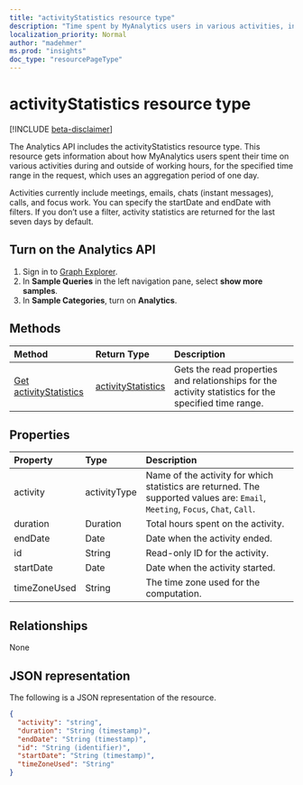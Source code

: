 ```yaml
---
title: "activityStatistics resource type"
description: "Time spent by MyAnalytics users in various activities, including email, meetings, focus work, chats, and calls."
localization_priority: Normal
author: "madehmer"
ms.prod: "insights"
doc_type: "resourcePageType"
---
```


# activityStatistics resource type

[!INCLUDE [beta-disclaimer](../../includes/beta-disclaimer.md)]

The Analytics API includes the activityStatistics resource type. This resource gets information about how MyAnalytics users spent their time on various activities during and outside of working hours, for the specified time range in the request, which uses an aggregation period of one day.

Activities currently include meetings, emails, chats (instant messages), calls, and focus work. You can specify the startDate and endDate with filters. If you don’t use a filter, activity statistics are returned for the last seven days by default.

## Turn on the Analytics API

1. Sign in to [Graph Explorer](https://developer.microsoft.com/en-us/graph/graph-explorer).
2. In **Sample Queries** in the left navigation pane, select **show more samples**. 
3. In **Sample Categories**, turn on **Analytics**.

## Methods

| Method       | Return Type | Description |
|:-------------|:------------|:------------|
| [Get activityStatistics](../api/activitystatistics-get.md) | [activityStatistics](activitystatistics.md) | Gets the read properties and relationships for the activity statistics for the specified time range.|

## Properties

| Property     | Type        | Description |
|:-------------|:------------|:------------|
|activity|activityType| Name of the activity for which statistics are returned. The supported values are: `Email`, `Meeting`, `Focus`, `Chat`, `Call`.|
|duration|Duration|Total hours spent on the activity.|
|endDate|Date|Date when the activity ended.|
|id|String| Read-only ID for the activity.|
|startDate|Date|Date when the activity started.|
|timeZoneUsed|String|The time zone used for the computation.|

## Relationships

None

## JSON representation

The following is a JSON representation of the resource.

<!-- {
  "blockType": "resource",
  "optionalProperties": [

  ],
  "@odata.type": "microsoft.graph.activityStatistics",
  "baseType": "",
  "keyProperty": "id"
}-->

```json
{
  "activity": "string",
  "duration": "String (timestamp)",
  "endDate": "String (timestamp)",
  "id": "String (identifier)",
  "startDate": "String (timestamp)",
  "timeZoneUsed": "String"
}
```

<!-- uuid: 16cd6b66-4b1a-43a1-adaf-3a886856ed98
2019-02-04 14:57:30 UTC -->
<!-- {
  "type": "#page.annotation",
  "description": "activityStatistics resource",
  "keywords": "",
  "section": "documentation",
  "tocPath": ""
}-->